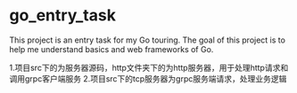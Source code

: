 # go_entry_task

This project is an entry task for my Go touring. The goal of this project is to help me understand basics and web frameworks of Go.



1.项目src下的为服务器源码，http文件夹下的为http服务器，用于处理http请求和调用grpc客户端服务
2.项目src下的tcp服务器为grpc服务端请求，处理业务逻辑
